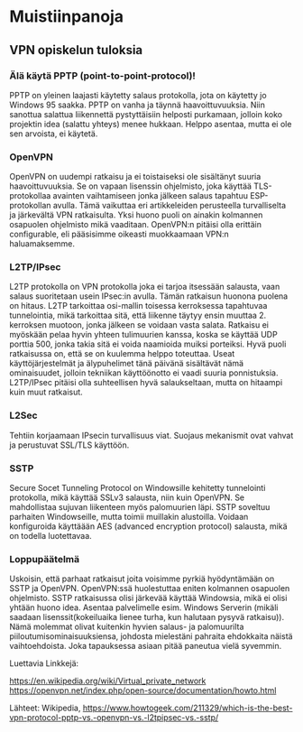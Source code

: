 # Muistiinpanoja



## VPN opiskelun tuloksia
 
### Älä käytä PPTP (point-to-point-protocol)!
PPTP on yleinen laajasti käytetty salaus protokolla, jota on käytetty jo Windows 95 saakka. PPTP on vanha ja täynnä haavoittuvuuksia. Niin sanottua salattua liikennettä pystyttäisiin helposti purkamaan, jolloin koko projektin idea (salattu yhteys) menee hukkaan. Helppo asentaa, mutta ei ole sen arvoista, ei käytetä.
 
### OpenVPN
OpenVPN on uudempi ratkaisu ja ei toistaiseksi ole sisältänyt suuria haavoittuvuuksia. Se on vapaan lisenssin ohjelmisto, joka käyttää TLS-protokollaa avainten vaihtamiseen jonka jälkeen salaus tapahtuu ESP-protokollan avulla. Tämä vaikuttaa eri artikkeleiden perusteella turvalliselta ja järkevältä VPN ratkaisulta. Yksi huono puoli on ainakin kolmannen osapuolen ohjelmisto mikä vaaditaan. OpenVPN:n pitäisi olla erittäin configurable, eli pääsisimme oikeasti muokkaamaan VPN:n haluamaksemme. 
 
### L2TP/IPsec
L2TP protokolla on VPN protokolla joka ei tarjoa itsessään salausta, vaan salaus suoritetaan usein IPsec:in avulla. Tämän ratkaisun huonona puolena on hitaus. L2TP tarkoittaa osi-mallin toisessa kerroksessa tapahtuvaa tunnelointia, mikä tarkoittaa sitä, että liikenne täytyy ensin muuttaa 2. kerroksen muotoon, jonka jälkeen se voidaan vasta salata. Ratkaisu ei myöskään pelaa hyvin yhteen tulimuurien kanssa, koska se käyttää UDP porttia 500, jonka takia sitä ei voida naamioida muiksi porteiksi. Hyvä puoli ratkaisussa on, että se on kuulemma helppo toteuttaa. Useat käyttöjärjestelmät ja älypuhelimet tänä päivänä sisältävät nämä ominaisuudet, jolloin tekniikan käyttöönotto ei vaadi suuria ponnistuksia. L2TP/IPsec pitäisi olla suhteellisen hyvä salaukseltaan, mutta on hitaampi kuin muut ratkaisut.

### L2Sec 

Tehtiin korjaamaan IPsecin turvallisuus viat. Suojaus mekanismit ovat vahvat ja perustuvat SSL/TLS käyttöön.

### SSTP 
Secure Socet Tunneling Protocol on Windowsille kehitetty tunnelointi protokolla, mikä käyttää SSLv3 salausta, niin kuin OpenVPN. Se mahdollistaa sujuvan liikenteen myös palomuurien läpi. SSTP soveltuu parhaiten Windowseille, mutta toimii muillakin alustoilla. Voidaan konfiguroida käyttäään AES (advanced encryption protocol) salausta, mikä on todella luotettavaa. 

### Loppupäätelmä
Uskoisin, että parhaat ratkaisut joita voisimme pyrkiä hyödyntämään on SSTP ja OpenVPN. OpenVPN:ssä huolestuttaa eniten kolmannen osapuolen ohjelmisto. SSTP ratkaisussa olisi järkevää käyttää Windowsia, mikä ei olisi yhtään huono idea. Asentaa palvelimelle esim. Windows Serverin (mikäli saadaan lisenssit(kokeiluaika lienee turha, kun halutaan pysyvä ratkaisu)). Nämä molemmat olivat kuitenkin hyvien salaus- ja palomuurilta piiloutumisominaisuuksiensa, johdosta mielestäni pahraita ehdokkaita näistä vaihtoehdoista. Joka tapauksessa asiaan pitää paneutua vielä syvemmin.

Luettavia Linkkejä:

https://en.wikipedia.org/wiki/Virtual_private_network
https://openvpn.net/index.php/open-source/documentation/howto.html









Lähteet: Wikipedia, https://www.howtogeek.com/211329/which-is-the-best-vpn-protocol-pptp-vs.-openvpn-vs.-l2tpipsec-vs.-sstp/



